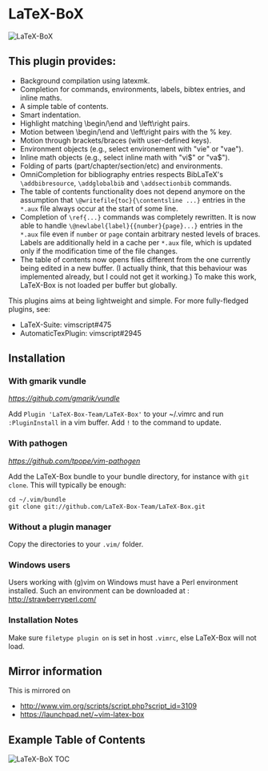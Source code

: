 # LaTeX-BoX
![LaTeX-BoX](https://raw.github.com/hellabyte/LaTeX-Box/master/.assets/LaTeX-BoX.png)

## This plugin provides:
- Background compilation using latexmk.
- Completion for commands, environments, labels, bibtex entries, and inline maths.
- A simple table of contents.
- Smart indentation.
- Highlight matching \begin/\end and \left\right pairs.
- Motion between \begin/\end and \left\right pairs with the % key.
- Motion through brackets/braces (with user-defined keys).
- Environment objects (e.g., select environement with "vie" or "vae").
- Inline math objects (e.g., select inline math with "vi$" or "va$").
- Folding of parts (part/chapter/section/etc) and environments.
- OmniCompletion for bibliography entries respects BibLaTeX's
  `\addbibresource`, `\addglobalbib` and `\addsectionbib` commands.
- The table of contents functionality does not depend anymore on the assumption
  that `\@writefile{toc}{\contentsline ...}` entries in the `*.aux` file always
  occur at the start of some line.
- Completion of `\ref{...}` commands was completely rewritten.  It is now able
  to handle `\@newlabel{label}{{number}{page}...}` entries in the `*.aux` file
  even if `number` or `page` contain arbitrary nested levels of braces.  Labels
  are additionally held in a cache per `*.aux` file, which is updated only if
  the modification time of the file changes.
- The table of contents now opens files different from the one currently being
  edited in a new buffer.  (I actually think, that this behaviour was
  implemented already, but I could not get it working.)  To make this work,
  LaTeX-Box is not loaded per buffer but globally.

This plugins aims at being lightweight and simple.  For more fully-fledged
plugins, see:
- LaTeX-Suite: vimscript#475
- AutomaticTexPlugin: vimscript#2945

## Installation
### With gmarik vundle
_https://github.com/gmarik/vundle_

Add `Plugin 'LaTeX-Box-Team/LaTeX-Box'` to your ~/.vimrc and run
`:PluginInstall` in a vim buffer. Add `!` to the command to update.

### With pathogen
_https://github.com/tpope/vim-pathogen_

Add the LaTeX-Box bundle to your bundle directory, for instance with `git
clone`.  This will typically be enough:

    cd ~/.vim/bundle
    git clone git://github.com/LaTeX-Box-Team/LaTeX-Box.git

### Without a plugin manager

Copy the directories to your `.vim/` folder.

### Windows users

Users working with (g)vim on Windows must have a Perl environment installed.
Such an environment can be downloaded at : http://strawberryperl.com/

### Installation Notes

Make sure `filetype plugin on` is set in host `.vimrc`, else LaTeX-Box
will not load.

## Mirror information

This is mirrored on 

- http://www.vim.org/scripts/script.php?script_id=3109
- https://launchpad.net/~vim-latex-box

## Example Table of Contents

![LaTeX-BoX TOC](https://raw.github.com/hellabyte/LaTeX-Box/master/.assets/LaTeX-BoX-TOC-demo-more-background.png)


